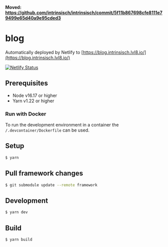 **Moved: https://github.com/intrinsisch/intrinsisch/commit/5f11b867698cfe8111e79499e65d40a9e95cded3**

# blog

Automatically deployed by Netlify to [https://blog.intrinsisch.lvl8.io/](https://blog.intrinsisch.lvl8.io/)

[![Netlify Status](https://api.netlify.com/api/v1/badges/88d86080-801f-4fc0-89bb-ade22944e629/deploy-status)](https://app.netlify.com/sites/candid-pegasus-bbf558/deploys)

## Prerequisites

* Node v16.17 or higher
* Yarn v1.22 or higher

### Run with Docker

To run the development environment in a container the `/.devcontainer/Dockerfile` can be used.

## Setup

```sh
$ yarn
```

## Pull framework changes

```sh
$ git submodule update --remote framework
```

## Development

```sh
$ yarn dev
```

## Build

```sh
$ yarn build
```
